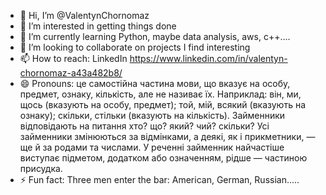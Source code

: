 - 👋 Hi, I’m @ValentynChornomaz
- 👀 I’m interested in getting things done
- 🌱 I’m currently learning Python, maybe data analysis, aws, c++....
- 💞️ I’m looking to collaborate on projects I find interesting
- 📫 How to reach: LinkedIn https://www.linkedin.com/in/valentyn-chornomaz-a43a482b8/
- 😄 Pronouns: це самостійна частина мови, що вказує на особу, предмет, ознаку, кількість, але не називає їх. Наприклад: він, ми, щось (вказують на особу, предмет); той, мій, всякий (вказують на ознаку); скільки, стільки (вказують на кількість). Займенники відповідають на питання хто? що? який? чий? скільки? Усі займенники змінюються за відмінками, а деякі, як і прикметники, — ще й за родами та числами. У реченні займенник найчастіше виступає підметом, додатком або означенням, рідше — частиною присудка. 
- ⚡ Fun fact: Three men enter the bar: American, German, Russian.....

<!---
ValentynChornomaz/ValentynChornomaz is a ✨ special ✨ repository because its `README.md` (this file) appears on your GitHub profile.
You can click the Preview link to take a look at your changes.
--->
